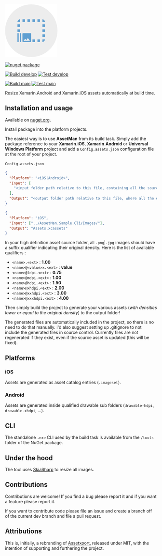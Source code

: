 <!-- REMOVE FOR NUGET -->
![Logo](logo/logo.png)

[![nuget package](https://img.shields.io/nuget/v/AssetMan)](https://www.nuget.org/packages/AssetMan)
<!-- /REMOVE FOR NUGET -->
[![Build develop](https://img.shields.io/azure-devops/build/kimbirkelund/oss/12/develop?label=build%20develop)](https://dev.azure.com/kimbirkelund/oss/_build/latest?definitionId=12&branchName=develop)
[![Test develop](https://img.shields.io/azure-devops/tests/kimbirkelund/oss/12/develop?label=test%20develop)](https://dev.azure.com/kimbirkelund/oss/_build/latest?definitionId=12&branchName=develop)

[![Build main](https://img.shields.io/azure-devops/build/kimbirkelund/oss/12/main?label=build%20main)](https://dev.azure.com/kimbirkelund/oss/_build/latest?definitionId=12&branchName=main)
[![Test main](https://img.shields.io/azure-devops/tests/kimbirkelund/oss/12/main?label=test%20main)](https://dev.azure.com/kimbirkelund/oss/_build/latest?definitionId=12&branchName=main)

Resize Xamarin.Android and Xamarin.iOS assets automatically at build time.

## Installation and usage

<!-- REMOVE FOR NUGET -->
Available on [nuget.org](https://www.nuget.org/packages/AssetMan/).
<!-- /REMOVE FOR NUGET -->

Install package into the platform projects.

The easiest way is to use **AssetMan** from its build task. Simply add the package reference to your **Xamarin.iOS**, **Xamarin.Android** or **Universal Windows Platform** project and add a `Config.assets.json` configuration file at the root of your project.

`Config.assets.json`

```json
{
  "Platform": "<iOS|Android>",
  "Input": [
    "<input folder path relative to this file, containing all the source hd assets>"
  ],
  "Output": "<output folder path relative to this file, where all the density assets are generated to>"
}
```

```json
{
  "Platform": "iOS",
  "Input": ["../AssetMan.Sample.Cli/Images/"],
  "Output": "Assets.xcassets"
}
```

In your high definition asset source folder, all `.png`|`.jpg` images should have a suffix qualifier indicating their original density. Here is the list of available qualifiers :

- `<name>.<ext>` : **1.00**
- `<name>@<value>x.<ext>` : **value**
- `<name>@ldpi.<ext>` : **0.75**
- `<name>@mdpi.<ext>` : **1.00**
- `<name>@hdpi.<ext>` : **1.50**
- `<name>@xhdpi.<ext>` : **2.00**
- `<name>@xxhdpi.<ext>` : **3.00**
- `<name>@xxxhdpi.<ext>` : **4.00**

Then simply build the project to generate your various assets (_with densities lower or equal to the original density_) to the output folder!

The generated files are automatically included in the project, so there is no need to do that manually. I'd also suggest setting up .gitignore to not include the generated files in source control. Currently files are not regenerated if they exist, even if the source asset is updated (this will be fixed).

## Platforms

### iOS

Assets are generated as asset catalog entries (`.imageset`).

### Android

Assets are generated inside qualified drawable sub folders (`drawable-hdpi`, `drawable-xhdpi`, ...).

## CLI

The standalone `.exe` CLI used by the build task is available from the `/tools` folder of the NuGet package.

## Under the hood

The tool uses [SkiaSharp](https://github.com/mono/SkiaSharp) to resize all images.

## Contributions

Contributions are welcome! If you find a bug please report it and if you want a feature please report it.

If you want to contribute code please file an issue and create a branch off of the current dev branch and file a pull request.

<!-- REMOVE FOR NUGET -->
## Attributions

This is, initially, a rebranding of [Assetxport](https://github.com/dotnet-ad/Assetxport), released under MIT, with the intention of supporting and furthering the project.
<!-- /REMOVE FOR NUGET -->
